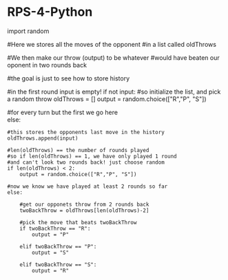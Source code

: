 # RPS-4-Python

import random

#Here we stores all the moves of the opponent
#in a list called oldThrows

#We then make our throw (output) to be whatever
#would have beaten our oponent in two rounds back

#the goal is just to see how to store history 


#in the first round input is empty!
if not input:
	#so initialize the list, and pick a random throw
	oldThrows = []
	output = random.choice(["R","P", "S"])

#for every turn but the first we go here	
else:


	#this stores the opponents last move in the history
	oldThrows.append(input)

	#len(oldThrows) == the number of rounds played
	#so if len(oldThrows) == 1, we have only played 1 round
	#and can't look two rounds back! just choose random
	if len(oldThrows) < 2:
		output = random.choice(["R","P", "S"])

	#now we know we have played at least 2 rounds so far
	else:

		#get our opponets throw from 2 rounds back
		twoBackThrow = oldThrows[len(oldThrows)-2]

		#pick the move that beats twoBackThrow
		if twoBackThrow == "R":
			output = "P"

		elif twoBackThrow == "P":
			output = "S"
			
		elif twoBackThrow == "S":
			output = "R"

